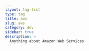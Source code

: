 ```yaml
---
layout: tag-list
type: tag
title: aws
slug: aws
category: dev
sidebar: true
description: >
  Anything about Amazon Web Services
---
```

